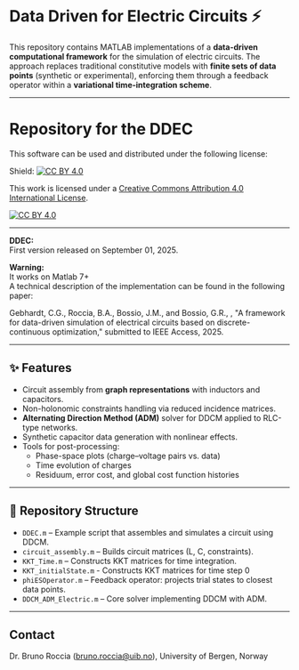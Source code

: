 # Data Driven for Electric Circuits ⚡

This repository contains MATLAB implementations of a **data-driven computational framework** for the simulation of electric circuits. The approach replaces traditional constitutive models with **finite sets of data points** (synthetic or experimental), enforcing them through a feedback operator within a **variational time-integration scheme**.

-------------------------------------------------------------------------------

# Repository for the DDEC

This software can be used and distributed under the following license:

Shield: [![CC BY 4.0][cc-by-shield]][cc-by]

This work is licensed under a
[Creative Commons Attribution 4.0 International License][cc-by].

[![CC BY 4.0][cc-by-image]][cc-by]

[cc-by]: http://creativecommons.org/licenses/by/4.0/
[cc-by-image]: https://i.creativecommons.org/l/by/4.0/88x31.png
[cc-by-shield]: https://img.shields.io/badge/License-CC%20BY%204.0-lightgrey.svg

----------------------------------------------------------------------------------------------------
**DDEC:** <br />
First version released on September 01, 2025.

**Warning:** <br />
It works on Matlab 7+ <br />
A technical description of the implementation can be found in the following paper:

Gebhardt, C.G., Roccia, B.A., Bossio, J.M., and Bossio, G.R., , "A framework for data-driven simulation of electrical circuits based on discrete-continuous optimization," submitted to IEEE Access, 2025. 

-------------------------------------------------------------------------------

## ✨ Features
- Circuit assembly from **graph representations** with inductors and capacitors.  
- Non-holonomic constraints handling via reduced incidence matrices.  
- **Alternating Direction Method (ADM)** solver for DDCM applied to RLC-type networks.  
- Synthetic capacitor data generation with nonlinear effects.  
- Tools for post-processing:
  - Phase-space plots (charge–voltage pairs vs. data)  
  - Time evolution of charges  
  - Residuum, error cost, and global cost function histories  

------------------------------------------------------------------------------

## 📂 Repository Structure
- `DDEC.m` – Example script that assembles and simulates a circuit using DDCM.  
- `circuit_assembly.m` – Builds circuit matrices (L, C, constraints).  
- `KKT_Time.m` – Constructs KKT matrices for time integration.
- `KKT_initialState.m` - Constructs KKT matrices for time step 0
- `phiESOperator.m` – Feedback operator: projects trial states to closest data points.  
- `DDCM_ADM_Electric.m` – Core solver implementing DDCM with ADM.

---


## Contact

Dr. Bruno Roccia (bruno.roccia@uib.no), University of Bergen, Norway <br />

